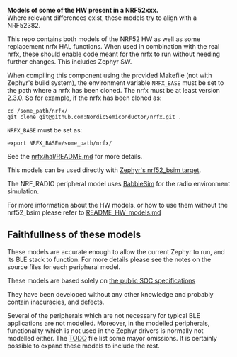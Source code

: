 **Models of some of the HW present in a NRF52xxx.**<br>
Where relevant differences exist, these models try to align with a NRF52382.

This repo contains both models of the NRF52 HW as well as some replacement nrfx
HAL functions. When used in combination with the real nrfx, these should enable code
meant for the nrfx to run without needing further changes.
This includes Zephyr SW.

When compiling this component using the provided Makefile (not with Zephyr's build system),
the environment variable `NRFX_BASE` must be set to the path where a nrfx has been cloned. 
The nrfx must be at least version 2.3.0.
So for example, if the nrfx has been cloned as:

```
cd /some_path/nrfx/
git clone git@github.com:NordicSemiconductor/nrfx.git .
```
`NRFX_BASE` must be set as:

```
export NRFX_BASE=/some_path/nrfx/
```

See the [nrfx/hal/README.md](../src/nrfx/hal/README.md) for more details.

This models can be used directly with
[Zephyr's nrf52_bsim target](https://docs.zephyrproject.org/latest/boards/posix/nrf52_bsim/doc/index.html).

The NRF_RADIO peripheral model uses [BabbleSim](http://babblesim.github.io)
for the radio environment simulation.

For more information about the HW models, or how to use them without the
nrf52_bsim please refer to [README_HW_models.md](./README_HW_models.md)

## Faithfullness of these models

These models are accurate enough to allow the current Zephyr to run, and
its BLE stack to function. For more details please see the notes on the source
files for each peripheral model.

These models are based solely on
[the public SOC specifications](https://infocenter.nordicsemi.com/topic/struct_nrf52/struct/nrf52832.html?cp=3_1)

They have been developed without any other knowledge and probably contain
inacuracies, and defects.

Several of the peripherals which are not necessary for typical BLE applications
are not modelled. Moreover, in the modelled peripherals, functionality which is
not used in the Zephyr drivers is normally not modelled either.
The [TODO](../TODO.txt) file list some mayor omissions.
It is certainly possible to expand these models to include the rest.
